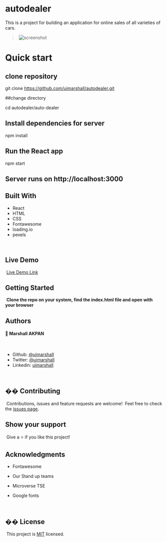 # autodealer
This is a project for building an application for online sales of all varieties of cars.

> ​
> ![screenshot](../images/autodealer.png)
> ​

# Quick start

## clone repository
git clone https://github.com/uimarshall/autodealer.git

##change directory

cd autodealer/auto-dealer

## Install dependencies for server
npm install

## Run the React app
npm start

## Server runs on http://localhost:3000

## Built With

- React
- HTML
- CSS
- Fontawesome
- loading.io
- pexels

​

## Live Demo

​
[Live Demo Link](https://cocky-ride-482d06.netlify.app/)
​
​

## Getting Started

​
**Clone the repo on your system, find the index.html file and open with your browser**
​
​

## Authors

#### 👤 **Marshall AKPAN**

​

- Github: [@uimarshall](https://github.com/uimarshall)
- Twitter: [@uimarshall](https://twitter.com/uimarshall)
- Linkedin: [uimarshall](https://www.linkedin.com/in/marshall-akpan-19745526/)

​


## �� Contributing

​
Contributions, issues and feature requests are welcome!
​
Feel free to check the [issues page](https://github.com/haraphat01/newyorktimes/issues).
​

## Show your support

​
Give a ⭐️ if you like this project!
​

## Acknowledgments

- Fontawesome
- Our Stand up teams
- Microverse TSE
- Google fonts

  ​

## �� License

​
This project is [MIT](lic.url) licensed.



